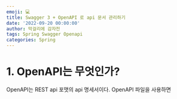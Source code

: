 ```yaml
---
emoji: 💻
title: Swagger 3 + OpenAPI 로 api 문서 관리하기 
date: '2022-09-20 00:00:00'
author: 막걸리에 감자전
tags: Spring Swagger Openapi
categories: Spring
---
```



# 1. OpenAPI는 무엇인가?
OpenAPI는 REST api 포맷의 api 명세서이다. OpenAPI 파일을 사용하면 